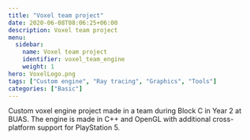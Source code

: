 ```yaml
---
title: "Voxel team project"
date: 2020-06-08T08:06:25+06:00
description: Voxel team project
menu:
  sidebar:
    name: Voxel team project
    identifier: voxel_team_engine
    weight: 1
hero: VoxelLogo.png
tags: ["Custom engine", "Ray tracing", "Graphics", "Tools"]
categories: ["Basic"]
---
```


Custom voxel engine project made in a team during Block C in Year 2 at BUAS. The engine is made in C++ and OpenGL with additional cross-platform support for PlayStation 5. 
